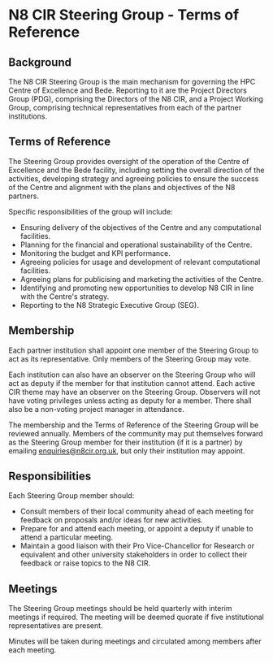 # N8 CIR Steering Group - Terms of Reference

## Background
The N8 CIR Steering Group is the main mechanism for governing the HPC Centre of Excellence and Bede. Reporting to 
it are the Project Directors Group (PDG), comprising the Directors of the N8 CIR, and a Project Working Group, 
comprising technical representatives from each of the partner institutions.

## Terms of Reference
The Steering Group provides oversight of the operation of the Centre of Excellence and the Bede facility, including 
setting the overall direction of the activities, developing strategy and agreeing policies to ensure the success of 
the Centre and alignment with the plans and objectives of the N8 partners. 

Specific responsibilities of the group will include:
- Ensuring delivery of the objectives of the Centre and any computational facilities.
- Planning for the financial and operational sustainability of the Centre.
- Monitoring the budget and KPI performance.
- Agreeing policies for usage and development of relevant computational facilities.
- Agreeing plans for publicising and marketing the activities of the Centre.
- Identifying and promoting new opportunities to develop N8 CIR in line with the Centre's strategy.
- Reporting to the N8 Strategic Executive Group (SEG).

## Membership
Each partner institution shall appoint one member of the Steering Group to act as its representative. Only members 
of the Steering Group may vote.

Each institution can also have an observer on the Steering Group who will act as deputy if the member for that 
institution cannot attend. Each active CIR theme may have an observer on the Steering Group.  Observers will not 
have voting privileges unless acting as deputy for a member.  There shall also be a non-voting project manager in 
attendance.

The membership and the Terms of Reference of the Steering Group will be reviewed annually.  Members of the community 
may put themselves forward as the Steering Group member for their institution (if it is a partner) by emailing 
enquiries@n8cir.org.uk, but only their institution may appoint.

## Responsibilities
Each Steering Group member should:
- Consult members of their local community ahead of each meeting for feedback on proposals and/or ideas for new 
activities.
- Prepare for and attend each meeting, or appoint a deputy if unable to attend a particular meeting.
- Maintain a good liaison with their Pro Vice-Chancellor for Research or equivalent and other university stakeholders 
in order to collect their feedback or raise topics to the N8 CIR.

## Meetings
The Steering Group meetings should be held quarterly with interim meetings if required. The meeting will be 
deemed quorate if five institutional representatives are present.

Minutes will be taken during meetings and circulated among members after each meeting.
